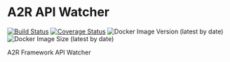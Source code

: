 # A2R API Watcher

[![Build Status](https://travis-ci.org/acttoreact/api-watcher.svg?branch=master)](https://travis-ci.org/acttoreact/api-watcher) [![Coverage Status](https://coveralls.io/repos/github/acttoreact/api-watcher/badge.svg?branch=master)](https://coveralls.io/github/acttoreact/api-watcher) ![Docker Image Version (latest by date)](https://img.shields.io/docker/v/act2react/api-watcher?sort=date) ![Docker Image Size (latest by date)](https://img.shields.io/docker/image-size/act2react/api-watcher?sort=date)

A2R Framework API Watcher

